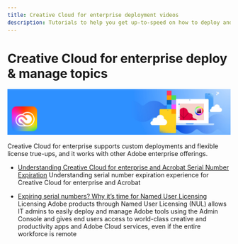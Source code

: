 ```yaml
---
title: Creative Cloud for enterprise deployment videos
description: Tutorials to help you get up-to-speed on how to deploy and manage Creative Cloud for enterprise apps
---
```


# Creative Cloud for enterprise deploy & manage topics

![Creative Cloud Hero Image](../assets/CCEbanner.png)

Creative Cloud for enterprise supports custom deployments and flexible license true-ups, and it works with other Adobe enterprise offerings.

* [Understanding Creative Cloud for enterprise and Acrobat Serial Number Expiration](cceserial.md)
Understanding serial number expiration experience for Creative Cloud for enterprise and Acrobat

* [Expiring serial numbers? Why it’s time for Named User Licensing](nameduserlicensing.md)
Licensing Adobe products through Named User Licensing (NUL) allows IT admins to easily deploy and manage Adobe tools using the Admin Console and gives end users access to world-class creative and productivity apps and Adobe Cloud services, even if the entire workforce is remote
